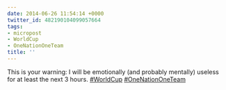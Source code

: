 ```yaml
---
date: 2014-06-26 11:54:14 +0000
twitter_id: 482190104099057664
tags:
- micropost
- WorldCup
- OneNationOneTeam
title: ''
---
```


This is your warning: I will be emotionally (and probably mentally) useless for at least the next 3 hours. [#WorldCup](https://twitter.com/hashtag/WorldCup)  [#OneNationOneTeam](https://twitter.com/hashtag/OneNationOneTeam)
